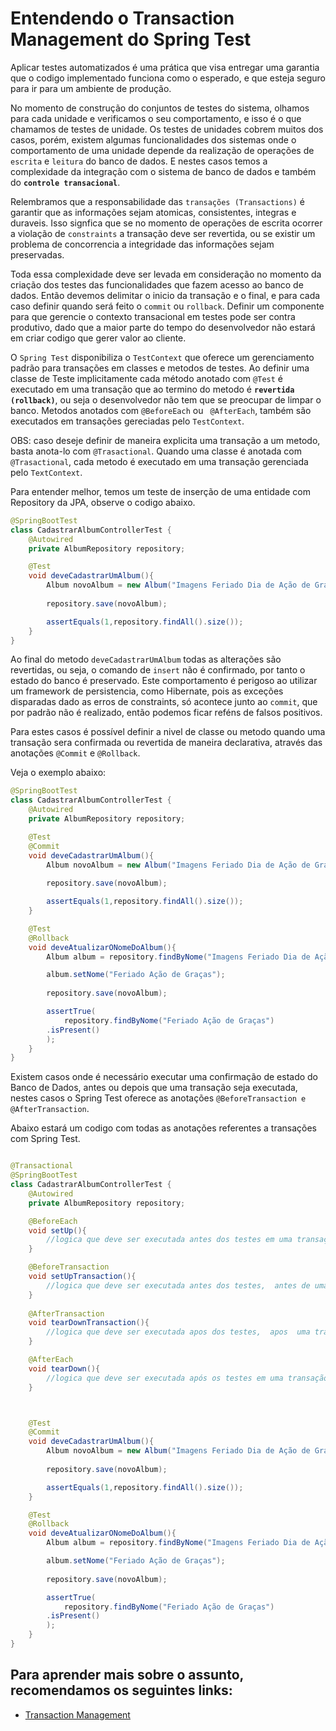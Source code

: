 #  Entendendo o Transaction Management do Spring Test

Aplicar testes automatizados é uma prática que visa entregar uma garantia que o codigo implementado funciona como o esperado, e que esteja seguro para ir para um ambiente de produção. 

No momento de construção do conjuntos de testes do sistema, olhamos para cada unidade e verificamos o seu comportamento, e isso é o que chamamos de testes de unidade.  Os testes de unidades cobrem muitos dos casos, porém, existem algumas funcionalidades dos sistemas onde o comportamento de uma unidade depende da realização de operações de `escrita` e `leitura` do banco de dados. E nestes casos temos a complexidade da integração com o sistema de banco de dados e também do **`controle transacional`**.

Relembramos que a responsabilidade das `transações (Transactions)` é garantir que as informações sejam atomicas, consistentes, integras e duraveis. Isso signfica que se no momento de operações de escrita ocorrer a violação de `constraints` a transação deve ser revertida, ou se existir um problema de concorrencia a integridade das informações sejam preservadas.

Toda essa complexidade deve ser levada em consideração no momento da criação dos testes das funcionalidades que fazem acesso ao banco de dados. Então devemos delimitar o inicio da transação e o final, e para cada caso definir quando será feito o `commit` ou `rollback`.  Definir um componente para que gerencie o contexto transacional em testes pode ser contra produtivo, dado que a maior parte do tempo do desenvolvedor não estará em criar codigo que gerer valor ao cliente.

O `Spring Test` disponibiliza o `TestContext` que oferece um gerenciamento padrão para transações em classes e metodos de testes. Ao definir uma classe de Teste implicitamente  cada método anotado com `@Test` é executado em uma transação que ao termino do metodo é **`revertida (rollback)`**, ou seja o desenvolvedor não tem que se preocupar de limpar o banco.  Metodos anotados com `@BeforeEach` ou ` @AfterEach`, também são executados em transações gereciadas pelo `TestContext`.

OBS: caso deseje definir de maneira explicita uma transação a um metodo, basta anota-lo com `@Trasactional`. Quando uma classe é anotada com  `@Trasactional`, cada metodo é executado em uma transação gerenciada pelo `TextContext`.


Para entender melhor, temos um teste de inserção de uma entidade com Repository da JPA, observe o codigo abaixo.


```java
@SpringBootTest
class CadastrarAlbumControllerTest { 
    @Autowired
    private AlbumRepository repository;

    @Test
    void deveCadastrarUmAlbum(){
        Album novoAlbum = new Album("Imagens Feriado Dia de Ação de Graças");
        
        repository.save(novoAlbum);

        assertEquals(1,repository.findAll().size());
    }
}
```

Ao final do metodo `deveCadastrarUmAlbum` todas as alterações são revertidas, ou seja, o comando de `insert` não é confirmado, por tanto o estado do banco é preservado.  Este comportamento é perigoso ao utilizar um framework de persistencia, como Hibernate, pois as exceções disparadas dado as erros de constraints, só acontece junto ao `commit`, que por padrão não é realizado, então podemos ficar reféns de falsos positivos.

Para estes casos é possível definir a nivel de classe ou metodo quando uma transação sera confirmada ou revertida de maneira declarativa, através das anotações `@Commit`  e `@Rollback`. 

Veja o exemplo abaixo: 

```java
@SpringBootTest
class CadastrarAlbumControllerTest { 
    @Autowired
    private AlbumRepository repository;

    @Test
    @Commit
    void deveCadastrarUmAlbum(){
        Album novoAlbum = new Album("Imagens Feriado Dia de Ação de Graças");
        
        repository.save(novoAlbum);

        assertEquals(1,repository.findAll().size());
    }

    @Test
    @Rollback
    void deveAtualizarONomeDoAlbum(){
        Album album = repository.findByNome("Imagens Feriado Dia de Ação de Graças");

        album.setNome("Feriado Ação de Graças");
        
        repository.save(novoAlbum);

        assertTrue(
            repository.findByNome("Feriado Ação de Graças")
        .isPresent()
        );
    }
}
```

Existem casos onde é necessário executar uma confirmação de estado do Banco de Dados, antes ou depois que uma transação seja executada, nestes casos o  Spring Test oferece  as anotações `@BeforeTransaction e @AfterTransaction`.

 Abaixo estará um codigo com todas as anotações referentes a transações com Spring Test.


```java 

@Transactional
@SpringBootTest
class CadastrarAlbumControllerTest { 
    @Autowired
    private AlbumRepository repository;

    @BeforeEach
    void setUp(){
        //logica que deve ser executada antes dos testes em uma transação
    }

    @BeforeTransaction
    void setUpTransaction(){
        //logica que deve ser executada antes dos testes,  antes de uma transação
    }
    
    @AfterTransaction
    void tearDownTransaction(){
        //logica que deve ser executada apos dos testes,  apos  uma transação
    }

    @AfterEach
    void tearDown(){
        //logica que deve ser executada após os testes em uma transação
    }



    @Test
    @Commit
    void deveCadastrarUmAlbum(){
        Album novoAlbum = new Album("Imagens Feriado Dia de Ação de Graças");
        
        repository.save(novoAlbum);

        assertEquals(1,repository.findAll().size());
    }

    @Test
    @Rollback
    void deveAtualizarONomeDoAlbum(){
        Album album = repository.findByNome("Imagens Feriado Dia de Ação de Graças");

        album.setNome("Feriado Ação de Graças");
        
        repository.save(novoAlbum);

        assertTrue(
            repository.findByNome("Feriado Ação de Graças")
        .isPresent()
        );
    }
}
```

## Para aprender mais sobre o assunto, recomendamos os seguintes links: 

- [Transaction Management](https://docs.spring.io/spring-framework/docs/current/reference/html/testing.html#testcontext-tx)


